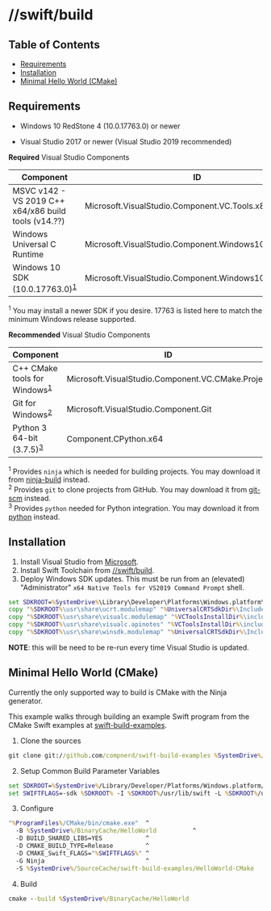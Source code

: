 # **//swift/build**

## Table of Contents

* [Requirements](#requirements)
* [Installation](#installation)
* [Minimal Hello World (CMake)](#minimal-hello-world--cmake-)

## Requirements

- Windows 10 RedStone 4 (10.0.17763.0) or newer

- Visual Studio 2017 or newer (Visual Studio 2019 recommended)

**Required** Visual Studio Components

| Component | ID |
|-----------|----|
| MSVC v142 - VS 2019 C++ x64/x86 build tools (v14.??) | Microsoft.VisualStudio.Component.VC.Tools.x86.x64 |
| Windows Universal C Runtime | Microsoft.VisualStudio.Component.Windows10SDK |
| Windows 10 SDK (10.0.17763.0)<sup>[1](#windows-sdk)</sup> | Microsoft.VisualStudio.Component.Windows10SDK.17763 |

<sup><a name="windows-sdk">1</a></sup> You may install a newer SDK if you desire. 17763 is listed here to match the minimum Windows release supported.

**Recommended** Visual Studio Components

| Component | ID |
|-----------|----|
| C++ CMake tools for Windows<sup>[1](#windows-cmake)</sup> | Microsoft.VisualStudio.Component.VC.CMake.Project |
| Git for Windows<sup>[2](#windows-git)</sup> | Microsoft.VisualStudio.Component.Git |
| Python 3 64-bit (3.7.5)<sup>[3](#windows-python)</sup> | Component.CPython.x64 |

<sup><a name="windows-cmake">1</a></sup> Provides `ninja` which is needed for building projects. You may download it from [ninja-build](https://github.com/ninja-build/ninja) instead.<br/>
<sup><a name="windows-git">2</a></sup> Provides `git` to clone projects from GitHub. You may download it from [git-scm](https://git-scm.com/) instead.<br/>
<sup><a name="windows-python">3</a></sup> Provides `python` needed for Python integration. You may download it from [python](https://www.python.org/) instead.<br/>

## Installation

1. Install Visual Studio from [Microsoft](https://visualstudio.microsoft.com).
2. Install Swift Toolchain from [//swift/build](https://compnerd.visualstudio.com/swift-build).
3. Deploy Windows SDK updates.  This must be run from an (elevated) "Administrator" `x64 Native Tools for VS2019 Command Prompt` shell.

```cmd
set SDKROOT=%SystemDrive%\Library\Developer\Platforms\Windows.platform\Developer\SDKs\Windows.sdk
copy "%SDKROOT%\usr\share\ucrt.modulemap" "%UniversalCRTSdkDir%\Include\%UCRTVersion%\ucrt\module.modulemap"
copy "%SDKROOT%\usr\share\visualc.modulemap" "%VCToolsInstallDir%\include\module.modulemap"
copy "%SDKROOT%\usr\share\visualc.apinotes" "%VCToolsInstallDir%\include\visualc.apinotes"
copy "%SDKROOT%\usr\share\winsdk.modulemap" "%UniversalCRTSdkDir%\Include\%UCRTVersion%\um\module.modulemap"
```

**NOTE**: this will be need to be re-run every time Visual Studio is updated.

## Minimal Hello World (CMake)

Currently the only supported way to build is CMake with the Ninja generator.

This example walks through building an example Swift program from the CMake Swift examples at [swift-build-examples](https://github.com/compnerd/swift-build-examples).

1. Clone the sources

```cmd
git clone git://github.com/compnerd/swift-build-examples %SystemDrive%/SourceCache/swift-build-examples
```

2. Setup Common Build Parameter Variables

```cmd
set SDKROOT=%SystemDrive%/Library/Developer/Platforms/Windows.platform/Developer/SDKs/Windows.sdk
set SWIFTFLAGS=-sdk %SDKROOT% -I %SDKROOT%/usr/lib/swift -L %SDKROOT%/usr/lib/swift/windows
```

3. Configure

```cmd
"%ProgramFiles%/CMake/bin/cmake.exe"  ^
  -B %SystemDrive%/BinaryCache/HelloWorld          ^
  -D BUILD_SHARED_LIBS=YES            ^
  -D CMAKE_BUILD_TYPE=Release         ^
  -D CMAKE_Swift_FLAGS="%SWIFTFLAGS%" ^
  -G Ninja                            ^
  -S %SystemDrive%/SourceCache/swift-build-examples/HelloWorld-CMake
```

4. Build

```cmd
cmake --build %SystemDrive%/BinaryCache/HelloWorld
```
